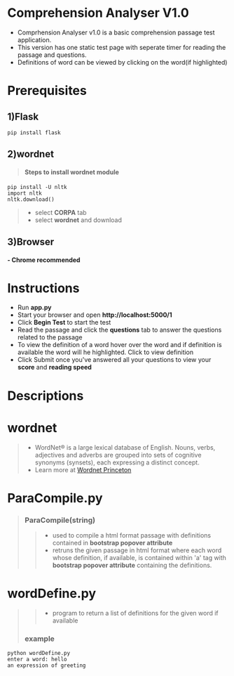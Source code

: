 # Comprehension Analyser V1.0
- Comprhension Analyser v1.0 is a basic comprehension passage test application.
- This version has one static test page with seperate timer for reading the passage and questions.
- Definitions of word can be viewed by clicking on the word(if highlighted)

# Prerequisites
## 1)Flask
    pip install flask
## 2)wordnet
>#### Steps to install wordnet module
    pip install -U nltk
    import nltk 
    nltk.download() 
>* select **CORPA** tab
>* select **wordnet** and download
## 3)Browser
#### - Chrome recommended
# Instructions
- Run **app.py** 
- Start your browser and open **http://localhost:5000/1**
- Click **Begin Test** to start the test
- Read the passage and click the **questions** tab to answer the questions related to the passage
- To view the definition of a word hover over the word and if definition is available the word will he highlighted. Click to view definition
- Click Submit once you've answered all your questions to view your **score** and **reading speed**

# Descriptions
# wordnet
>- WordNet® is a large lexical database of English. Nouns, verbs, adjectives and adverbs are grouped into sets of cognitive synonyms (synsets), each expressing a distinct concept. 
>- Learn more at [Wordnet Princeton](https://wordnet.princeton.edu/)

# ParaCompile.py
>### ParaCompile(string) 
>>* used to compile a html format passage with definitions contained in **bootstrap popover attribute**
>>* retruns the given passage in html format where each word whose definition, if available, is contained within 'a' tag with **bootstrap popover attribute** containing the definitions.

# wordDefine.py
>>* program to return a list of definitions for the given word if available
>### example

    python wordDefine.py
    enter a word: hello
    an expression of greeting